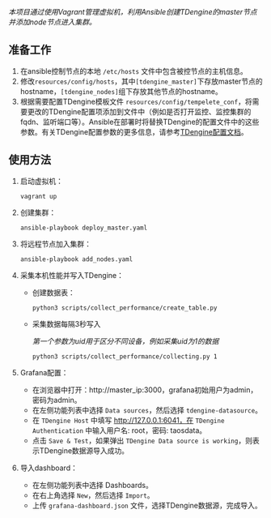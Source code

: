 

*本项目通过使用Vagrant管理虚拟机，利用Ansible创建TDengine的master节点并添加node节点进入集群。*

## 准备工作

1. 在ansible控制节点的本地 `/etc/hosts` 文件中包含被控节点的主机信息。
2. 修改`resources/config/hosts`，其中`[tdengine_master]`下存放master节点的hostname，`[tdengine_nodes]`组下存放其他节点的hostname。
3. 根据需要配置TDengine模板文件 `resources/config/tempelete_conf`，将需要更改的TDengine配置项添加到文件中（例如是否打开监控、监控集群的fqdn、监听端口等）。Ansible在部署时将替换TDengine的配置文件中的这些参数。有关TDengine配置参数的更多信息，请参考[TDengine配置文档](https://docs.taosdata.com/reference/config)。

## 使用方法

1. 启动虚拟机：
   ```
   vagrant up
   ```

2. 创建集群：
   ```
   ansible-playbook deploy_master.yaml
   ```

3. 将远程节点加入集群：
   ```
   ansible-playbook add_nodes.yaml
   ```

4. 采集本机性能并写入TDengine：
   - 创建数据表： 
     ```
     python3 scripts/collect_performance/create_table.py
     ```
   - 采集数据每隔3秒写入

     *第一个参数为uid用于区分不同设备，例如采集uid为1的数据*
     ```
     python3 scripts/collect_performance/collecting.py 1
     ```

5. Grafana配置：
   - 在浏览器中打开：http://master_ip:3000，grafana初始用户为admin，密码为admin。
   - 在左侧功能列表中选择 `Data sources`，然后选择 `tdengine-datasource`。
   - 在 `TDengine Host` 中填写 http://127.0.0.1:6041，在 `TDengine Authentication` 中输入用户名: root，密码: taosdata。
   - 点击 `Save & Test`，如果弹出 `TDengine Data source is working`，则表示TDengine数据源导入成功。

6. 导入dashboard：
   - 在左侧功能列表中选择 Dashboards。
   - 在右上角选择 `New`，然后选择 `Import`。
   - 上传 `grafana-dashboard.json` 文件，选择TDengine数据源，完成导入。
